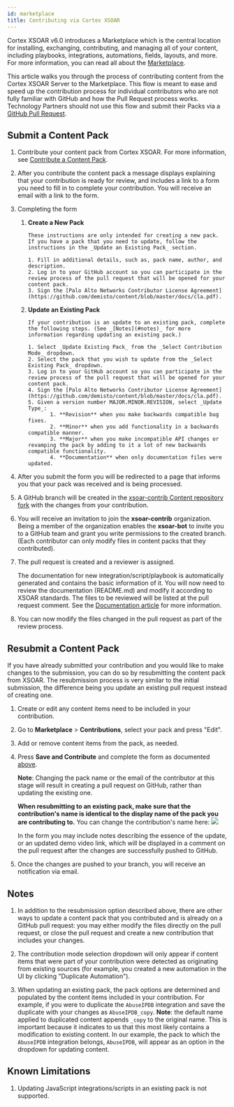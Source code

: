 ```yaml
---
id: marketplace
title: Contributing via Cortex XSOAR
---
```


Cortex XSOAR v6.0 introduces a Marketplace which is the central location for installing, exchanging, contributing, and managing all of your content, including playbooks, integrations, automations, fields, layouts, and more. For more information, you can read all about the [Marketplace](https://docs.paloaltonetworks.com/cortex/cortex-xsoar/6-0/cortex-xsoar-admin/marketplace/marketplace-overview.html).

This article walks you through the process of contributing content from the Cortex XSOAR Server to the Marketplace. This flow is meant to ease and speed up the contribution process for individual contributors who are not fully familiar with GitHub and how the Pull Request process works. Technology Partners should not use this flow and submit their Packs via a [GitHub Pull Request](checklist#pull-request-checklist).  

## Submit a Content Pack

1. Contribute your content pack from Cortex XSOAR. For more information, see [Contribute a Content Pack](https://docs.paloaltonetworks.com/cortex/cortex-xsoar/6-1/cortex-xsoar-admin/marketplace/content-pack-contributions.html).

1. After you contribute the content pack a message displays explaining that your contribution is ready for review, and includes a link to a form you need to fill in to complete your contribution. You will receive an email with a link to the form.

1. Completing the form

   1. **Create a New Pack**  

          These instructions are only intended for creating a new pack. If you have a pack that you need to update, follow the instructions in the _Update an Existing Pack_ section.

          1. Fill in additional details, such as, pack name, author, and description.
          2. Log in to your GitHub account so you can participate in the review process of the pull request that will be opened for your content pack.
          3. Sign the [Palo Alto Networks Contributor License Agreement](https://github.com/demisto/content/blob/master/docs/cla.pdf).

   1. **Update an Existing Pack**

          If your contribution is an update to an existing pack, complete the following steps. (See _[Notes](#notes)_ for more information regarding updating an existing pack.) 

          1. Select _Update Existing Pack_ from the _Select Contribution Mode_ dropdown.
          2. Select the pack that you wish to update from the _Select Existing Pack_ dropdown.
          3. Log in to your GitHub account so you can participate in the review process of the pull request that will be opened for your content pack.
          4. Sign the [Palo Alto Networks Contributor License Agreement](https://github.com/demisto/content/blob/master/docs/cla.pdf).
          5. Given a version number MAJOR.MINOR.REVISION, select _Update Type_:
                 1. **Revision** when you make backwards compatible bug fixes.
                 2. **Minor** when you add functionality in a backwards compatible manner.
                 3. **Major** when you make incompatible API changes or revamping the pack by adding to it a lot of new backwards compatible functionality.
                 4. **Documentation** when only documentation files were updated.

1. After you submit the form you will be redirected to a page that informs you that your pack was received and is being processed.  

1. A GitHub branch will be created in the [xsoar-contrib Content repository fork](https://github.com/xsoar-contrib/content) with the changes from your contribution.

1. You will receive an invitation to join the **xsoar-contrib** organization. Being a member of the organization enables the **xsoar-bot** to invite you to a GitHub team and grant you write permissions to the created branch.
(Each contributor can only modify files in content packs that they contributed).

1. The pull request is created and a reviewer is assigned.

    The documentation for new integration/script/playbook is automatically generated and contains the basic information of it.
    You will now need to review the documentation (README.md) and modify it according to XSOAR standards.
    The files to be reviewed will be listed at the pull request comment.
    See the [Documentation article](https://xsoar.pan.dev/docs/documentation/readme_file) for more information.

1. You can now modify the files changed in the pull request as part of the review process.


## Resubmit a Content Pack

If you have already submitted your contribution and you would like to make changes to the submission, you can do so by resubmitting the content pack from XSOAR. The resubmission process is very similar to the initial submission, the difference being you update an existing pull request instead of creating one.

1. Create or edit any content items need to be included in your contribution.

1. Go to **Marketplace** > **Contributions**, select your pack and press "Edit".

1. Add or remove content items from the pack, as needed.

1. Press **Save and Contribute** and complete the form as documented [above](#submit-a-content-pack).
 
   **Note**: Changing the pack name or the email of the contributor at this stage will result in creating a pull request on GitHub, rather than updating the existing one.
   
   **When resubmitting to an existing pack, make sure that the contribution's name is identical to the display name of the pack you are contributing to.**
   You can change the contribution's name here:
   ![](/doc_imgs/contributing/docs-contribution-name-text-box.png)
   
   In the form you may include notes describing the essence of the update, or an updated demo video link, which will be displayed in a comment on the pull request after the changes are successfully pushed to GitHub.

1. Once the changes are pushed to your branch, you will receive an notification via email.


## Notes

1. In addition to the resubmission option described above, there are other ways to update a content pack that you contributed and is already on a GitHub pull request: you may either modify the files directly on the pull request, or close the pull request and create a new contribution that includes your changes.

1. The contribution mode selection dropdown will only appear if content items that were part of your contribution were detected as originating from existing sources (for example, you created a new automation in the UI by clicking "Duplicate Automation").

1. When updating an existing pack, the pack options are determined and populated by the content items included in your contribution. For example, if you were to duplicate the `AbuseIPDB` integration and save the duplicate with your changes as `AbuseIPDB_copy`. **Note**: the default name applied to duplicated content appends `_copy` to the original name. This is important because it indicates to us that this most likely contains a modification to existing content. In our example, the pack to which the `AbuseIPDB` integration belongs, `AbuseIPDB`, will appear as an option in the dropdown for updating content.

## Known Limitations

1. Updating JavaScript integrations/scripts in an existing pack is not supported.

